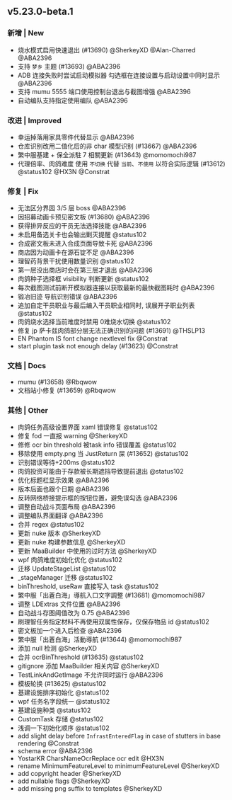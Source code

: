 ## v5.23.0-beta.1

### 新增 | New

* 烧水模式启用快速退出 (#13690) @SherkeyXD @Alan-Charred @ABA2396
* 支持 `梦乡` 主题 (#13693) @ABA2396
* ADB 连接失败时尝试启动模拟器 勾选框在连接设置与启动设置中同时显示 @ABA2396
* 支持 mumu 5555 端口使用控制台退出与截图增强 @ABA2396
* 自动编队支持指定使用编队 @ABA2396

### 改进 | Improved

* 幸运掉落用家具零件代替显示 @ABA2396
* 仓库识别改用二值化后的非 char 模型识别 (#13667) @ABA2396
* 繁中服基建 + 保全派駐 7 相關更新 (#13643) @momomochi987
* 代理倍率、肉鸽难度 使用 `不切换` 代替 `当前`、`不使用` 以符合实际逻辑 (#13612) @status102 @HX3N @Constrat

### 修复 | Fix

* 无法区分界园 3/5 层 boss @ABA2396
* 因招募动画卡预见密文板 (#13680) @ABA2396
* 获得排异反应的干员无法选择技能 @ABA2396
* 未启用备选关卡也会输出剿灭提醒 @status102
* 合成密文板未进入合成页面导致卡死 @ABA2396
* 商店因为动画卡在源石锭不足 @ABA2396
* 理智药背景干扰使用数量识别 @status102
* 第一层没出商店时会在第三层才退出 @ABA2396
* 肉鸽种子选择框 visibility 判断更新 @status102
* 每次截图测试前断开模拟器连接以获取最新的最快截图耗时 @ABA2396
* 锻冶旧迹 导航识别错误 @ABA2396
* 追加自定干员职业与最后编入干员职业相同时, 误展开子职业列表 @status102
* 肉鸽烧水选择当前难度时禁用 0难烧水切换 @status102
* 修复 jp 萨卡兹肉鸽部分层无法正确识别的问题 (#13691) @THSLP13
* EN Phantom IS font change nextlevel fix @Constrat
* start plugin task not enough delay (#13623) @Constrat

### 文档 | Docs

* mumu (#13658) @Rbqwow
* 文档站小修复 (#13659) @Rbqwow

### 其他 | Other

* 肉鸽任务高级设置界面 xaml 错误修复 @status102
* 修复 fod 一直报 warning @SherkeyXD
* 修修 ocr bin threshold 被task info 错误覆盖 @status102
* 移除使用 empty.png 当 JustReturn 屎 (#13652) @status102
* 识别错误等待+200ms @status102
* 肉鸽投资可能由于存款被长期遮挡导致提前退出 @status102
* 优化标题栏显示效果 @ABA2396
* 版本后面也跟个日期 @ABA2396
* 反转网络桥接提示框的按钮位置，避免误勾选 @ABA2396
* 调整自动战斗页面布局 @ABA2396
* 调整编队界面翻译 @ABA2396
* 合并 regex @status102
* 更新 nuke 版本 @SherkeyXD
* 更新 nuke 构建参数信息 @SherkeyXD
* 更新 MaaBuilder 中使用的过时方法 @SherkeyXD
* wpf 肉鸽难度初始化优化 @status102
* 迁移 UpdateStageList @status102
* _stageManager 迁移 @status102
* binThreshold, useRaw 直接写入 task @status102
* 繁中服「出蒼白海」導航入口文字調整 (#13681) @momomochi987
* 调整 LDExtras 文件位置 @ABA2396
* 自动战斗存图阈值改为 0.75 @ABA2396
* 刷理智任务指定材料不再使用双属性保存，仅保存物品 id @status102
* 密文板加一个进入后检查 @ABA2396
* 繁中服「出蒼白海」活動導航 (#13644) @momomochi987
* 添加 null 检测 @SherkeyXD
* 合并 ocrBinThreshold (#13635) @status102
* gitignore 添加 MaaBuilder 相关内容 @SherkeyXD
* TestLinkAndGetImage 不允许同时运行 @ABA2396
* 模板轮换 (#13625) @status102
* 基建设施排序初始化 @status102
* wpf 任务名字段统一 @status102
* 基建设施种类 @status102
* CustomTask 存储 @status102
* 浅调一下初始化顺序 @status102
* add slight delay before `InfrastEnteredFlag` in case of stutters in base rendering @Constrat
* schema error @ABA2396
* YostarKR CharsNameOcrReplace ocr edit @HX3N
* rename MinimumFeatureLevel to minimumFeatureLevel @SherkeyXD
* add copyright header @SherkeyXD
* add nullable flags @SherkeyXD
* add missing png suffix to templates @SherkeyXD
